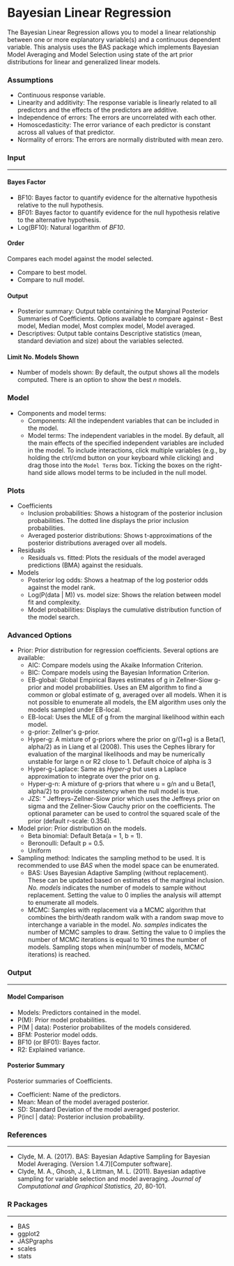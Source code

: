 Bayesian Linear Regression
===

The Bayesian Linear Regression allows you to model a linear relationship between one or more explanatory variable(s) and a continuous dependent variable. This analysis uses the BAS package which implements Bayesian Model Averaging and Model Selection using state of the art prior distributions for linear and generalized linear models.

### Assumptions
- Continuous response variable.
- Linearity and additivity: The response variable is linearly related to all predictors and the effects of the predictors are additive.
- Independence of errors: The errors are uncorrelated with each other.
- Homoscedasticity: The error variance of each predictor is constant across all values of that predictor.
- Normality of errors: The errors are normally distributed with mean zero.

### Input
---

#### Bayes Factor
  - BF10: Bayes factor to quantify evidence for the alternative hypothesis relative to the null hypothesis.
  - BF01: Bayes factor to quantify evidence for the null hypothesis relative to the alternative hypothesis.
  - Log(BF10): Natural logarithm of *BF10*.

#### Order 
Compares each model against the model selected.
  - Compare to best model.
  - Compare to null model.

#### Output
  - Posterior summary: Output table containing the Marginal Posterior Summaries of Coefficients. Options available to compare against - Best model, Median model, Most complex model, Model averaged.
  - Descriptives: Output table contains Descriptive statistics (mean, standard deviation and size) about the variables selected.

#### Limit No. Models Shown
- Number of models shown: By default, the output shows all the models computed. There is an option to show the best *n* models.

### Model
- Components and model terms: 
    - Components: All the independent variables that can be included in the model. 
    - Model terms: The independent variables in the model. By default, all the main effects of the specified independent variables are included in the model. To include interactions, click multiple variables (e.g., by holding the ctrl/cmd button on your keyboard while clicking) and drag those into the `Model Terms` box. Ticking the boxes on the right-hand side allows model terms to be included in the null model.

### Plots
- Coefficients
  - Inclusion probabilities: Shows a histogram of the posterior inclusion probabilities. The dotted line displays the prior inclusion probabilities.
  - Averaged posterior distributions: Shows t-approximations of the posterior distributions averaged over all models.
- Residuals
  - Residuals vs. fitted: Plots the residuals of the model averaged predictions (BMA) against the residuals.
- Models
  - Posterior log odds: Shows a heatmap of the log posterior odds against the model rank.
  - Log(P(data | M)) vs. model size: Shows the relation between model fit and complexity.
  - Model probabilities: Displays the cumulative distribution function of the model search.


### Advanced Options
- Prior: Prior distribution for regression coefficients. Several options are available:
  - AIC: Compare models using the Akaike Information Criterion.
  - BIC: Compare models using the Bayesian Information Criterion.
  - EB-global: Global Empirical Bayes estimates of g in Zellner-Siow g-prior and model probabilities. Uses an EM algorithm to find a common or global estimate of g, averaged over all models. When it is not possible to enumerate all models, the EM algorithm uses only the models sampled under EB-local.
  - EB-local: Uses the MLE of g from the marginal likelihood within each model.
  - g-prior: Zellner's g-prior.
  - Hyper-g: A mixture of g-priors where the prior on g/(1+g) is a Beta(1, alpha/2) as in Liang et al (2008). This uses the Cephes library for evaluation of the marginal likelihoods and may be numerically unstable for large n or R2 close to 1. Default choice of alpha is 3
  - Hyper-g-Laplace:  Same as *Hyper-g* but uses a Laplace approximation to integrate over the prior on g.
  - Hyper-g-n: A mixture of g-priors that where u = g/n and u  Beta(1, alpha/2) to provide consistency when the null model is true.
  - JZS: " Jeffreys-Zellner-Siow prior which uses the Jeffreys prior on sigma and the Zellner-Siow Cauchy prior on the coefficients. The optional parameter can be used to control the squared scale of the prior (default r-scale: 0.354).
- Model prior: Prior distribution on the models.
  - Beta binomial: Default Beta(a = 1, b = 1).
  - Beronoulli: Default p = 0.5.
  - Uniform
- Sampling method: Indicates the sampling method to be used. It is recommended to use *BAS* when the model space can be enumerated.
  - BAS: Uses Bayesian Adaptive Sampling (without replacement). These can be updated based on estimates of the marginal inclusion. *No. models* indicates the number of models to sample without replacement. Setting the value to 0 implies the analysis will attempt to enumerate all models.
  - MCMC: Samples with replacement via a MCMC algorithm that combines the birth/death random walk with a random swap move to interchange a variable in the model. *No. samples* indicates the number of MCMC samples to draw. Setting the value to 0 implies the number of MCMC iterations is equal to 10 times the number of models. Sampling stops when min(number of models, MCMC iterations) is reached.

### Output
---

#### Model Comparison
  - Models: Predictors contained in the model.
  - P(M): Prior model probabilities.
  - P(M | data): Posterior probabilites of the models considered.
  - BFM: Posterior model odds.
  - BF10 (or BF01): Bayes factor.
  - R2: Explained variance.

#### Posterior Summary
Posterior summaries of Coefficients.
  - Coefficient: Name of the predictors.
  - Mean: Mean of the model averaged posterior.
  - SD: Standard Deviation of the model averaged posterior.
  - P(incl | data): Posterior inclusion probability.

### References
---
- Clyde, M. A. (2017). BAS: Bayesian Adaptive Sampling for Bayesian Model Averaging. (Version 1.4.7)[Computer software].
- Clyde, M. A., Ghosh, J., & Littman, M. L. (2011). Bayesian adaptive sampling for variable selection and model averaging. *Journal of Computational and Graphical Statistics, 20*, 80-101.

### R Packages
---
- BAS
- ggplot2
- JASPgraphs
- scales
- stats
